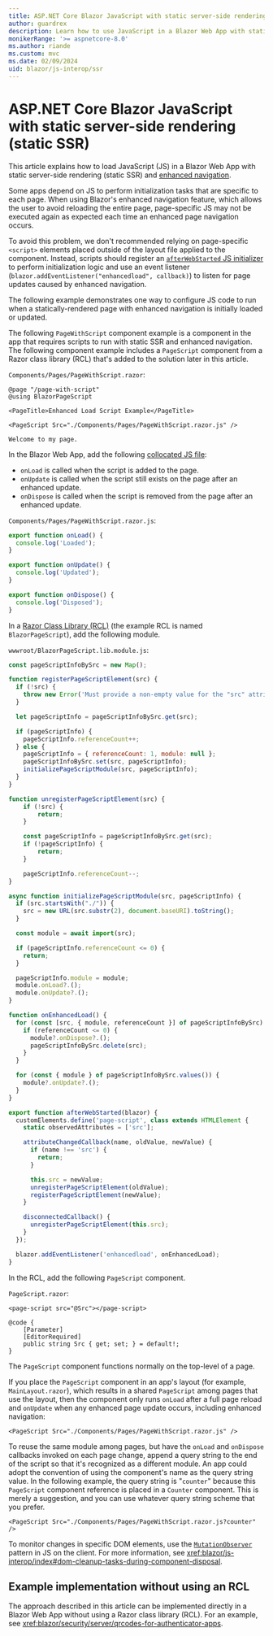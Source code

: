 ```yaml
---
title: ASP.NET Core Blazor JavaScript with static server-side rendering (static SSR)
author: guardrex
description: Learn how to use JavaScript in a Blazor Web App with static server-side rendering (static SSR).
monikerRange: '>= aspnetcore-8.0'
ms.author: riande
ms.custom: mvc
ms.date: 02/09/2024
uid: blazor/js-interop/ssr
---
```

# ASP.NET Core Blazor JavaScript with static server-side rendering (static SSR)

<!-- UPDATE 9.0 Activate after release and INCLUDE is updated

[!INCLUDE[](~/includes/not-latest-version.md)]

-->

This article explains how to load JavaScript (JS) in a Blazor Web App with static server-side rendering (static SSR) and [enhanced navigation](xref:blazor/fundamentals/routing#enhanced-navigation-and-form-handling).

Some apps depend on JS to perform initialization tasks that are specific to each page. When using Blazor's enhanced navigation feature, which allows the user to avoid reloading the entire page, page-specific JS may not be executed again as expected each time an enhanced page navigation occurs.

To avoid this problem, we don't recommended relying on page-specific `<script>` elements placed outside of the layout file applied to the component. Instead, scripts should register an [`afterWebStarted` JS initializer](xref:blazor/fundamentals/startup#javascript-initializers) to perform initialization logic and use an event listener (`blazor.addEventListener("enhancedload", callback)`) to listen for page updates caused by enhanced navigation.

The following example demonstrates one way to configure JS code to run when a statically-rendered page with enhanced navigation is initially loaded or updated.

The following `PageWithScript` component example is a component in the app that requires scripts to run with static SSR and enhanced navigation. The following component example includes a `PageScript` component from a Razor class library (RCL) that's added to the solution later in this article.

`Components/Pages/PageWithScript.razor`:

```razor
@page "/page-with-script"
@using BlazorPageScript

<PageTitle>Enhanced Load Script Example</PageTitle>

<PageScript Src="./Components/Pages/PageWithScript.razor.js" />

Welcome to my page.
```

In the Blazor Web App, add the following [collocated JS file](xref:blazor/js-interop/index#load-a-script-from-an-external-javascript-file-js-collocated-with-a-component):

* `onLoad` is called when the script is added to the page.
* `onUpdate` is called when the script still exists on the page after an enhanced update.
* `onDispose` is called when the script is removed from the page after an enhanced update.

`Components/Pages/PageWithScript.razor.js`:

```javascript
export function onLoad() {
  console.log('Loaded');
}

export function onUpdate() {
  console.log('Updated');
}

export function onDispose() {
  console.log('Disposed');
}
```

In a [Razor Class Library (RCL)](xref:blazor/components/class-libraries) (the example RCL is named `BlazorPageScript`), add the following module.

`wwwroot/BlazorPageScript.lib.module.js`:

```javascript
const pageScriptInfoBySrc = new Map();

function registerPageScriptElement(src) {
  if (!src) {
    throw new Error('Must provide a non-empty value for the "src" attribute.');
  }

  let pageScriptInfo = pageScriptInfoBySrc.get(src);

  if (pageScriptInfo) {
    pageScriptInfo.referenceCount++;
  } else {
    pageScriptInfo = { referenceCount: 1, module: null };
    pageScriptInfoBySrc.set(src, pageScriptInfo);
    initializePageScriptModule(src, pageScriptInfo);
  }
}

function unregisterPageScriptElement(src) {
    if (!src) {
        return;
    }

    const pageScriptInfo = pageScriptInfoBySrc.get(src);
    if (!pageScriptInfo) {
        return;
    }

    pageScriptInfo.referenceCount--;
}

async function initializePageScriptModule(src, pageScriptInfo) {
  if (src.startsWith("./")) {
    src = new URL(src.substr(2), document.baseURI).toString();
  }

  const module = await import(src);

  if (pageScriptInfo.referenceCount <= 0) {
    return;
  }

  pageScriptInfo.module = module;
  module.onLoad?.();
  module.onUpdate?.();
}

function onEnhancedLoad() {
  for (const [src, { module, referenceCount }] of pageScriptInfoBySrc) {
    if (referenceCount <= 0) {
      module?.onDispose?.();
      pageScriptInfoBySrc.delete(src);
    }
  }

  for (const { module } of pageScriptInfoBySrc.values()) {
    module?.onUpdate?.();
  }
}

export function afterWebStarted(blazor) {
  customElements.define('page-script', class extends HTMLElement {
    static observedAttributes = ['src'];

    attributeChangedCallback(name, oldValue, newValue) {
      if (name !== 'src') {
        return;
      }

      this.src = newValue;
      unregisterPageScriptElement(oldValue);
      registerPageScriptElement(newValue);
    }

    disconnectedCallback() {
      unregisterPageScriptElement(this.src);
    }
  });

  blazor.addEventListener('enhancedload', onEnhancedLoad);
}
```

In the RCL, add the following `PageScript` component.

`PageScript.razor`:

```razor
<page-script src="@Src"></page-script>

@code {
    [Parameter]
    [EditorRequired]
    public string Src { get; set; } = default!;
}
```

The `PageScript` component functions normally on the top-level of a page.

If you place the `PageScript` component in an app's layout (for example, `MainLayout.razor`), which results in a shared `PageScript` among pages that use the layout, then the component only runs `onLoad` after a full page reload and `onUpdate` when any enhanced page update occurs, including enhanced navigation:

```razor
<PageScript Src="./Components/Pages/PageWithScript.razor.js" />
```

To reuse the same module among pages, but have the `onLoad` and `onDispose` callbacks invoked on each page change, append a query string to the end of the script so that it's recognized as a different module. An app could adopt the convention of using the component's name as the query string value. In the following example, the query string is "`counter`" because this `PageScript` component reference is placed in a `Counter` component. This is merely a suggestion, and you can use whatever query string scheme that you prefer.

```razor
<PageScript Src="./Components/Pages/PageWithScript.razor.js?counter" />
```

To monitor changes in specific DOM elements, use the [`MutationObserver`](https://developer.mozilla.org/docs/Web/API/MutationObserver) pattern in JS on the client. For more information, see <xref:blazor/js-interop/index#dom-cleanup-tasks-during-component-disposal>.

## Example implementation without using an RCL

The approach described in this article can be implemented directly in a Blazor Web App without using a Razor class library (RCL). For an example, see <xref:blazor/security/server/qrcodes-for-authenticator-apps>.
